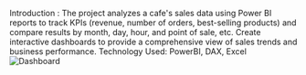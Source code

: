 Introduction : The project analyzes a cafe's sales data using Power BI reports to track KPIs (revenue, number of orders, best-selling products) and compare results by month, day, hour, and point of sale, etc.
Create interactive dashboards to provide a comprehensive view of sales trends and business performance.
Technology Used: PowerBI, DAX, Excel
![Dashboard](https://github.com/user-attachments/assets/d5b69c5c-6786-44d8-a2cb-af9bbdecaaa1)
